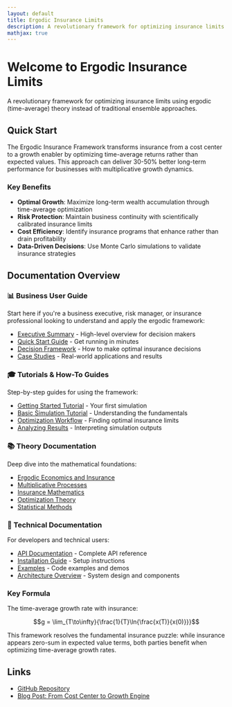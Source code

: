 ```yaml
---
layout: default
title: Ergodic Insurance Limits
description: A revolutionary framework for optimizing insurance limits using ergodic (time-average) theory
mathjax: true
---
```


# Welcome to Ergodic Insurance Limits

A revolutionary framework for optimizing insurance limits using ergodic (time-average) theory instead of traditional ensemble approaches.

## Quick Start

The Ergodic Insurance Framework transforms insurance from a cost center to a growth enabler by optimizing time-average returns rather than expected values. This approach can deliver 30-50% better long-term performance for businesses with multiplicative growth dynamics.

### Key Benefits
- **Optimal Growth**: Maximize long-term wealth accumulation through time-average optimization
- **Risk Protection**: Maintain business continuity with scientifically calibrated insurance limits
- **Cost Efficiency**: Identify insurance programs that enhance rather than drain profitability
- **Data-Driven Decisions**: Use Monte Carlo simulations to validate insurance strategies

## Documentation Overview

### 📊 Business User Guide
Start here if you're a business executive, risk manager, or insurance professional looking to understand and apply the ergodic framework:
- [Executive Summary](/Ergodic-Insurance-Limits/api/user_guide/executive_summary.html) - High-level overview for decision makers
- [Quick Start Guide](/Ergodic-Insurance-Limits/api/user_guide/quick_start.html) - Get running in minutes
- [Decision Framework](/Ergodic-Insurance-Limits/api/user_guide/decision_framework.html) - How to make optimal insurance decisions
- [Case Studies](/Ergodic-Insurance-Limits/api/user_guide/case_studies.html) - Real-world applications and results

### 🎓 Tutorials & How-To Guides
Step-by-step guides for using the framework:
- [Getting Started Tutorial](/Ergodic-Insurance-Limits/api/tutorials/01_getting_started.html) - Your first simulation
- [Basic Simulation Tutorial](/Ergodic-Insurance-Limits/api/tutorials/02_basic_simulation.html) - Understanding the fundamentals
- [Optimization Workflow](/Ergodic-Insurance-Limits/api/tutorials/04_optimization_workflow.html) - Finding optimal insurance limits
- [Analyzing Results](/Ergodic-Insurance-Limits/api/tutorials/05_analyzing_results.html) - Interpreting simulation outputs

### 📚 Theory Documentation
Deep dive into the mathematical foundations:
- [Ergodic Economics and Insurance](/Ergodic-Insurance-Limits/theory/01_ergodic_economics)
- [Multiplicative Processes](/Ergodic-Insurance-Limits/theory/02_multiplicative_processes)
- [Insurance Mathematics](/Ergodic-Insurance-Limits/theory/03_insurance_mathematics)
- [Optimization Theory](/Ergodic-Insurance-Limits/theory/04_optimization_theory)
- [Statistical Methods](/Ergodic-Insurance-Limits/theory/05_statistical_methods)

### 🔧 Technical Documentation
For developers and technical users:
- [API Documentation](/Ergodic-Insurance-Limits/api/) - Complete API reference
- [Installation Guide](/Ergodic-Insurance-Limits/api/getting_started.html) - Setup instructions
- [Examples](/Ergodic-Insurance-Limits/api/examples.html) - Code examples and demos
- [Architecture Overview](/Ergodic-Insurance-Limits/api/overview.html) - System design and components

### Key Formula

The time-average growth rate with insurance:

$$g = \lim_{T\to\infty}{\frac{1}{T}\ln{\frac{x(T)}{x(0)}}}$$

This framework resolves the fundamental insurance puzzle: while insurance appears zero-sum in expected value terms, both parties benefit when optimizing time-average growth rates.

## Links

- [GitHub Repository](https://github.com/AlexFiliakov/Ergodic-Insurance-Limits)
- [Blog Post: From Cost Center to Growth Engine](https://medium.com/@alexfiliakov/ergodic-insurance-part-1-from-cost-center-to-growth-engine-when-n-1-52c17b048a94)
